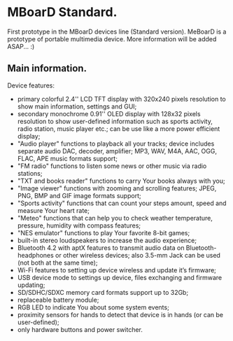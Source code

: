 # MBoarD Standard.
First prototype in the MBoarD devices line (Standard version).
MeBoarD is a prototype of portable multimedia device.
More information will be added ASAP... :)

## Main information.
Device features:
* primary colorful 2.4'' LCD TFT display with 320x240 pixels resolution to show main information, settings and GUI;
* secondary monochrome 0.91'' OLED display with 128x32 pixels resolution to show user-defined information such as sports activity, radio station, music player etc.; can be use like a more power efficient display;
* "Audio player" functions to playback all your tracks; device includes separate audio DAC, decoder, amplifier; MP3, WAV, M4A, AAC, OGG, FLAC, APE music formats support; 
* "FM radio" functions to listen some news or other music via radio stations;
* "TXT and books reader" functions to carry Your books always with you;
* "Image viewer" functions with zooming and scrolling features; JPEG, PNG, BMP and GIF image formats support;
* "Sports activity" functions that can count your steps amount, speed and measure Your heart rate;
* "Meteo" functions that can help you to check weather temperature, pressure, humidity with compass features;
* "NES emulator" functions to play Your favorite 8-bit games;
* built-in stereo loudspeakers to increase the audio experience;
* Bluetooth 4.2 with aptX features to transmit audio data on Bluetooth-headphones or other wireless devices; also 3.5-mm Jack can be used (not both at the same time);
* Wi-Fi features to setting up device wireless and update it’s firmware;
* USB device mode to settings up device, files exchanging and firmware updating;
* SD/SDHC/SDXC memory card formats support up to 32Gb;
* replaceable battery module;
* RGB LED to indicate You about some system events;
* proximity sensors for hands to detect that device is in hands (or can be user-defined);
* only hardware buttons and power switcher.
